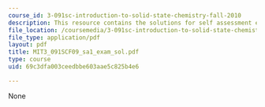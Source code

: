 ```yaml
---
course_id: 3-091sc-introduction-to-solid-state-chemistry-fall-2010
description: This resource contains the solutions for self assessment exam.
file_location: /coursemedia/3-091sc-introduction-to-solid-state-chemistry-fall-2010/69c3dfa003ceedbbe603aae5c825b4e6_MIT3_091SCF09_sa1_exam_sol.pdf
file_type: application/pdf
layout: pdf
title: MIT3_091SCF09_sa1_exam_sol.pdf
type: course
uid: 69c3dfa003ceedbbe603aae5c825b4e6

---
```

None